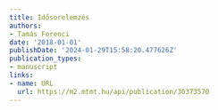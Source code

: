 ```yaml
---
title: Idősorelemzés
authors:
- Tamás Ferenci
date: '2018-01-01'
publishDate: '2024-01-29T15:58:20.477626Z'
publication_types:
- manuscript
links:
- name: URL
  url: https://m2.mtmt.hu/api/publication/30373570
---
```

